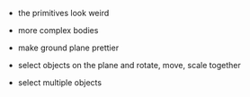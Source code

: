 
- the primitives look weird
- more complex bodies

- make ground plane prettier

- select objects on the plane and rotate, move, scale together
- select multiple objects 